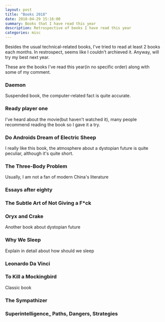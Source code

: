 ```yaml
---
layout: post
title: "Books 2018"
date: 2018-04-29 15:16:00
summary: Books that I have read this year
description: Retrospective of books I have read this year
categories: misc
---
```


Besides the usual technical-related books, I've tried to read at least 2 books each months.
In restrospect, seems like I couldn't archieved it. Anyway, will try my best next year.

These are the books I've read this year(in no specific order) along with some of my comment.

### Daemon
Suspended book, the computer-related fact is quite accurate.

### Ready player one
I've heard about the movie(but haven't watched it), many people recommend reading the book so I gave it a try.

### Do Androids Dream of Electric Sheep
I really like this book, the atmosphere about a dystopian future is quite peculiar, although it's quite short.

### The Three-Body Problem
Usually, I am not a fan of modern China's literature

### Essays after eighty

### The Subtle Art of Not Giving a F\*ck

### Oryx and Crake
Another book about dystopian future

### Why We Sleep
Explain in detail about how should we sleep

### Leonardo Da Vinci

### To Kill a Mockingbird
Classic book

### The Sympathizer

### Superintelligence\_ Paths, Dangers, Strategies
